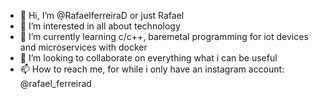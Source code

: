 - 👋 Hi, I’m @RafaelferreiraD or just Rafael
- 👀 I’m interested in all about technology
- 🌱 I’m currently learning c/c++, baremetal programming for iot devices and microservices with docker
- 💞️ I’m looking to collaborate on everything what i can be useful
- 📫 How to reach me, for while i only have an instagram account: @rafael_ferreirad
